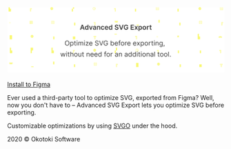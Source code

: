  # <img src="media/header.svg" width="800" align="center" alt="Advanced SVG Export"/>

[Install to Figma](https://www.figma.com/community/plugin/782713260363070260/Advanced-SVG-Export)

Ever used a third-party tool to optimize SVG, exported from Figma?
Well, now you don't have to – Advanced SVG Export lets you optimize SVG before exporting.

Customizable optimizations by using [SVGO](https://github.com/svg/svgo) under the hood.

2020 © Okotoki Software
